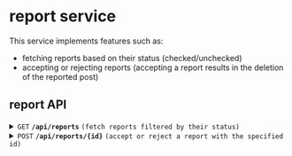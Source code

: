 # report service

This service implements features such as:

* fetching reports based on their status (checked/unchecked)
* accepting or rejecting reports (accepting a report results in the deletion of the reported post)

## report API

<details>
<summary><code>GET</code> <code><b>/api/reports</b></code> <code>(fetch reports filtered by their status)</code></summary>

##### Required OAuth2 Scopes

* report.read

##### Query Parameters

| Name    | Type                       | Data type | Description                                                             |
|---------|----------------------------|-----------|-------------------------------------------------------------------------|
| page    | optional                   | integer   | Number of the page to fetch                                             |
| checked | optional (default "false") | boolean   | Fetches unchecked reports when true, otherwise it shows checked reports |

##### Body

N/A

##### Example Responses

| Http Code | Response                                                                                                                                                                                                                                                                                                                     | Reason                                                 |
|-----------|------------------------------------------------------------------------------------------------------------------------------------------------------------------------------------------------------------------------------------------------------------------------------------------------------------------------------|--------------------------------------------------------|
| `200`     | page containing `{"content":[{"reportId":"b4c53fde-228e-49aa-bfd7-cd2c0ebdacd8","dateCreated":"2023-04-11T11:18:47.941+00:00","reason":"SPAM","context":"test context","reportedPostId":"decc2b6d-992e-4d33-aa98-a472737795b5","reportingUserId":"188967d5-d165-4de4-bc60-cba0910bd5de","accepted":false,"checked":false}]}` | Request valid                                          |
| `401`     |                                                                                                                                                                                                                                                                                                                              | Bearer token not provided or lacks the required scopes |

</details>

<details>
<summary><code>POST</code> <code><b>/api/reports/{id}</b></code> <code>(accept or reject a report with the specified id)</code></summary>

##### Required OAuth2 Scopes

* report.write

##### Query Parameters

| Name   | Type     | Data type | Description                                                              |
|--------|----------|-----------|--------------------------------------------------------------------------|
| accept | required | boolean   | Deletes the reported post when true, otherwise leaves the post untouched |

##### Body

N/A

##### Example Responses

| Http Code | Response                                                                                        | Reason                                                          |
|-----------|-------------------------------------------------------------------------------------------------|-----------------------------------------------------------------|
| `200`     |                                                                                                 | Request valid                                                   |
| `404`     | `{"messages":["Report with id 0fd6d248-9ba1-4ef0-a5e0-ac09add7d894 could not be found"]}`       | Report does not exists                                          |
| `422`     | `{"messages":["Report with id 0fd6d248-9ba1-4ef0-a5e0-ac09add7d894 has already been checked"]}` | The initial decision on a report is final and cannot be changed |
| `401`     |                                                                                                 | Bearer token not provided or lacks the required scopes          |

</details>